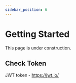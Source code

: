 ```yaml
---
sidebar_position: 6
---
```


# Getting Started

This page is under construction.

## Check Token

JWT token - https://jwt.io/

